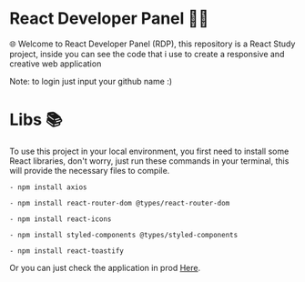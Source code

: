 # React Developer Panel 👩‍💻

🌐 Welcome to React Developer Panel (RDP), this repository is a React Study project, inside you can see the code that i use to create a responsive and creative web application

Note: to login just input your github name :)

# Libs 📚

 
 To use this project in your local environment, you first need to install some React libraries, don't worry, just run these commands in your terminal, this will provide the necessary files to compile.

````
- npm install axios

- npm install react-router-dom @types/react-router-dom

- npm install react-icons

- npm install styled-components @types/styled-components

- npm install react-toastify
````

Or you can just check the application in prod [Here](https://react-developer-panel-jzru.vercel.app).
